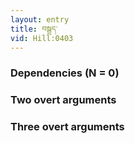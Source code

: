 ```yaml
---
layout: entry
title: བསྒྲད་
vid: Hill:0403
---
```

### Dependencies (N = 0)


### Two overt arguments


### Three overt arguments
